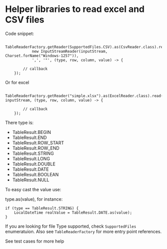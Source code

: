 # Helper libraries to read excel and CSV files

Code snippet:

			TableReaderFactory.getReader(SupportedFiles.CSV).as(CsvReader.class).read(
				new InputStreamReader(inputStream, Charset.forName("Windows-1257")),
				',', '"', (type, row, column, value) -> {
		
			// callback
		});

Or for excel

		TableReaderFactory.getReader("simple.xlsx").as(ExcelReader.class).read(0, inputStream, (type, row, column, value) -> {
		
			// callback
		});

There type is:

- TableResult.BEGIN
- TableResult.END
- TableResult.ROW_START
- TableResult.ROW_END
- TableResult.STRING
- TableResult.LONG
- TableResult.DOUBLE
- TableResult.DATE
- TableResult.BOOLEAN
- TableResult.NULL

To easy cast the value use:

type.as(value), for instance:

	if (type == TableResult.STRING) {
		LocalDateTime realValue = TableResult.DATE.as(value);
	}

If you are looking for file Type supported, check ```SupportedFiles``` enumeratuion. Also see ```TableReaderFactory``` for more entry point references.

See test cases for more help
